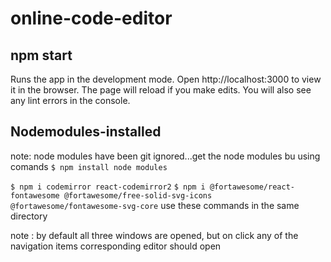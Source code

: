 # online-code-editor

## npm start

Runs the app in the development mode. Open http://localhost:3000 to view it in the browser.
The page will reload if you make edits. You will also see any lint errors in the console.



## Nodemodules-installed
note:  node modules have been git ignored...get the node modules bu using comands 
`$ npm install node modules`

`$ npm i codemirror react-codemirror2`
`$ npm i @fortawesome/react-fontawesome @fortawesome/free-solid-svg-icons @fortawesome/fontawesome-svg-core`
use these commands in the same directory


note  : by default all three windows are opened, but on click any of the navigation items corresponding editor should open
